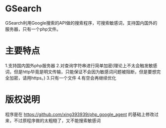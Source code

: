 # GSearch
GSearch利用Google搜索的API做的搜索程序，可搜索敏感词，支持国内国外的服务器，只有一个php文件。
# 主要特点
1.支持国内国外php服务器
2.对查询字符串进行简单加密(理论上不太会触发敏感词，但是http毕竟是明文传输，只能保证不会因为敏感词问题被阻断，但是要想完全加密，请用https。)
3.只有一个文件
4.有空会再继续优化

# 版权说明
程序是在 https://github.com/xing393939/php_google_agent 的基础上修改过来，不过原程序做的太粗糙了，又不能搜索敏感词
